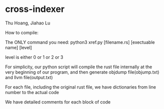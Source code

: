 # cross-indexer

Thu Hoang, Jiahao Lu

How to compile:

The ONLY command you need: python3 xref.py [filename.rs] [exectuable name] [level]

level is either 0 or 1 or 2 or 3

For simplicity, our python script will compile the rust file internally at the very beginning of our program, and then generate objdump file(objump.txt) and llvm file(output.txt)

For each file, including the original rust file, we have dictionaries from line number to the actual code

We have detailed comments for each block of code